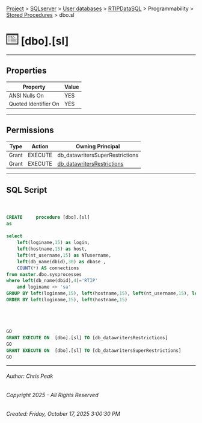 #### 

[Project](../../../../../index.md) > [SQLserver](../../../../index.md) > [User databases](../../../index.md) > [RTIPDataSQL](../../index.md) > Programmability > [Stored Procedures](Stored_Procedures.md) > dbo.sl

# ![Stored Procedures](../../../../../Images/StoredProcedure32.png) [dbo].[sl]

---

## <a name="#properties"></a>Properties

| Property | Value |
|---|---|
| ANSI Nulls On | YES |
| Quoted Identifier On | YES |


---

## <a name="#permissions"></a>Permissions

| Type | Action | Owning Principal |
|---|---|---|
| Grant | EXECUTE | db_datawritersSuperRestrictions |
| Grant | EXECUTE | [db_datawritersRestrictions](../../Security/Schemas/db_datawritersRestrictions_db_datawritersRestrictions.md) |


---

## <a name="#sqlscript"></a>SQL Script

```sql


CREATE     procedure [dbo].[sl]
as

select 
    left(loginame,15) as login, 
    left(hostname,15) as host, 
    left(nt_username,15) as NTusername,
    left(db_name(dbid),30) as dbase , 
    COUNT(*) AS connections 
from master.dbo.sysprocesses
where left(db_name(dbid),4)='RTIP'
    and loginame <> 'sa'
GROUP BY left(loginame,15), left(hostname,15), left(nt_username,15), left(db_name(dbid),30)
ORDER BY left(loginame,15), left(hostname,15)




GO
GRANT EXECUTE ON  [dbo].[sl] TO [db_datawritersRestrictions]
GO
GRANT EXECUTE ON  [dbo].[sl] TO [db_datawritersSuperRestrictions]
GO

```


---

###### Author:  Chris Peak

###### Copyright 2025 - All Rights Reserved

###### Created: Friday, October 17, 2025 3:00:30 PM

